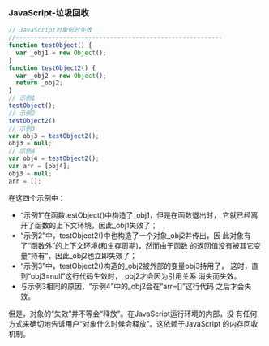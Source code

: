### JavaScript-垃圾回收

```javascript
// JavaScript对象何时失效
//---------------------------------------------------------
function testObject() {
  var _obj1 = new Object();
}
function testObject2() {
  var _obj2 = new Object();
  return _obj2;
}
// 示例1
testObject();
// 示例2
testObject2()
// 示例3
var obj3 = testObject2();
obj3 = null;
// 示例4
var obj4 = testObject2();
var arr = [obj4];
obj3 = null;
arr = [];
```



在这四个示例中：
  - “示例1”在函数testObject()中构造了_obj1，但是在函数退出时，
​    它就已经离开了函数的上下文环境，因此_obj1失效了；
  - “示例2”中，testObject2()中也构造了一个对象_obj2并传出，因
​    此对象有了“函数外”的上下文环境(和生存周期)，然而由于函数
​    的返回值没有被其它变量“持有”，因此_obj2也立即失效了；
  - “示例3”中，testObject2()构造的_obj2被外部的变量obj3持用了，
​    这时，直到“obj3=null”这行代码生效时，_obj2才会因为引用关系
​    消失而失效。
  - 与示例3相同的原因，“示例4”中的_obj2会在“arr=[]”这行代码
​    之后才会失效。

但是，对象的“失效”并不等会“释放”。在JavaScript运行环境的内部，没
有任何方式来确切地告诉用户“对象什么时候会释放”。这依赖于JavaScript
的内存回收机制。